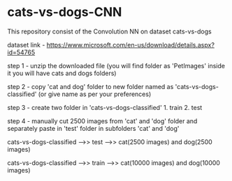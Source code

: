 # cats-vs-dogs-CNN
This repository consist of the Convolution NN on dataset cats-vs-dogs


dataset link - https://www.microsoft.com/en-us/download/details.aspx?id=54765

step 1 - unzip the downloaded file (you will find folder as 'PetImages' inside it you will have cats and dogs folders)

step 2 - copy 'cat and dog' folder to new folder named as 'cats-vs-dogs-classified' (or give name as per your preferences)

step 3 - create two folder in 'cats-vs-dogs-classified' 1. train 2. test

step 4 - manually cut 2500 images from 'cat' and 'dog' folder and separately paste in 'test' folder in subfolders 'cat' and 'dog'


cats-vs-dogs-classified -->> test -->> cat(2500 images)  and dog(2500 images)

cats-vs-dogs-classified -->> train -->> cat(10000 images) and dog(10000 images)

